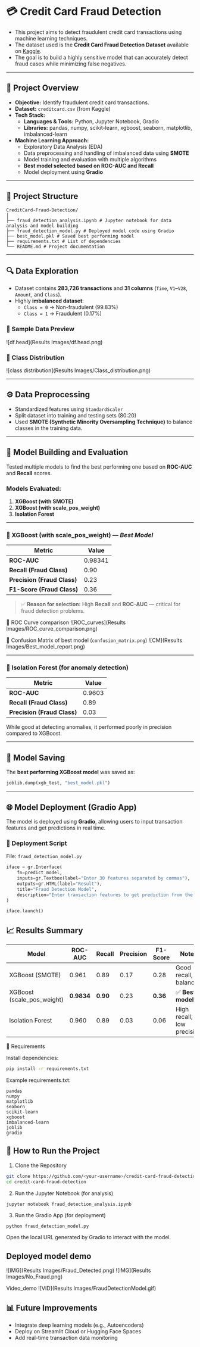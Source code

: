 # 💳 Credit Card Fraud Detection

- This project aims to detect fraudulent credit card transactions using machine learning techniques.  
- The dataset used is the **Credit Card Fraud Detection Dataset** available on [Kaggle](https://www.kaggle.com/mlg-ulb/creditcardfraud).  
- The goal is to build a highly sensitive model that can accurately detect fraud cases while minimizing false negatives.

---

## 🧠 Project Overview

- **Objective:** Identify fraudulent credit card transactions.
- **Dataset:** `creditcard.csv` (from Kaggle)
- **Tech Stack:**
  - **Languages & Tools:** Python, Jupyter Notebook, Gradio
  - **Libraries:** pandas, numpy, scikit-learn, xgboost, seaborn, matplotlib, imbalanced-learn
- **Machine Learning Approach:**
  - Exploratory Data Analysis (EDA)
  - Data preprocessing and handling of imbalanced data using **SMOTE**
  - Model training and evaluation with multiple algorithms
  - **Best model selected based on ROC-AUC and Recall**
  - Model deployment using **Gradio**

---

## 📁 Project Structure

```
CreditCard-Fraud-Detection/
│
├── fraud_detection_analysis.ipynb # Jupyter notebook for data analysis and model building
├── fraud_detection_model.py # Deployed model code using Gradio
├── best_model.pkl # Saved best performing model
├── requirements.txt # List of dependencies
└── README.md # Project documentation

```

---

## 🔍 Data Exploration

- Dataset contains **283,726 transactions** and **31 columns** (`Time`, `V1`–`V28`, `Amount`, and `Class`).
- Highly **imbalanced dataset**:
  - `Class = 0` → Non-fraudulent (99.83%)
  - `Class = 1` → Fraudulent (0.17%)

### 🧾 Sample Data Preview

![df.head](Results Images/df.head.png)

### 🔢 Class Distribution
![class distribution](Results Images/Class_distribution.png)

---

## ⚙️ Data Preprocessing

- Standardized features using `StandardScaler`
- Split dataset into training and testing sets (80:20)
- Used **SMOTE (Synthetic Minority Oversampling Technique)** to balance classes in the training data.

---

## 🤖 Model Building and Evaluation

Tested multiple models to find the best performing one based on **ROC-AUC** and **Recall** scores.

### Models Evaluated:
1. **XGBoost (with SMOTE)**
2. **XGBoost (with scale_pos_weight)**
3. **Isolation Forest**

---

### 🔹 XGBoost (with scale_pos_weight) — *Best Model*

| Metric | Value |
|--------|--------|
| **ROC-AUC** | 0.98341 |
| **Recall (Fraud Class)** |  0.90 |
| **Precision (Fraud Class)** | 0.23 |
| **F1-Score (Fraud Class)** | 0.36 |


> ✅ **Reason for selection:** High **Recall** and **ROC-AUC** — critical for fraud detection problems.

📸 ROC Curve comparison
![ROC_curves](Results Images/ROC_curve_comparison.png)

📸 Confusion Matrix of best model (`confusion_matrix.png`)
![CM](Results Images/Best_model_report.png)


---

### 🔹 Isolation Forest (for anomaly detection)

| Metric | Value |
|--------|--------|
| **ROC-AUC** | 0.9603 |
| **Recall (Fraud Class)** | 0.89 |
| **Precision (Fraud Class)** | 0.03 |

While good at detecting anomalies, it performed poorly in precision compared to XGBoost.

---

## 💾 Model Saving

The **best performing XGBoost model** was saved as:
```python
joblib.dump(xgb_test, "best_model.pkl")
```


---

## 🌐 Model Deployment (Gradio App)

The model is deployed using **Gradio**, allowing users to input transaction features and get predictions in real time.

### 🧩 Deployment Script
File: `fraud_detection_model.py`

```python
iface = gr.Interface(
    fn=predict_model,
    inputs=gr.Textbox(label="Enter 30 features separated by commas"),
    outputs=gr.HTML(label="Result"),
    title="Fraud Detection Model",
    description="Enter transaction features to get prediction from the trained model."
)

iface.launch()
```

## 📈 Results Summary
| Model                      | ROC-AUC    | Recall   | Precision | F1-Score | Notes                      |
| -------------------------- | ---------- | -------- | --------- | -------- | -------------------------- |
| XGBoost (SMOTE)            | 0.961      | 0.89     | 0.17      | 0.28     | Good recall, balanced      |
| XGBoost (scale_pos_weight) | **0.9834** | **0.90** | 0.23      | **0.36** | ✅ **Best model**           |
| Isolation Forest           | 0.960      | 0.89     | 0.03      | 0.06     | High recall, low precision |


🧩 Requirements

Install dependencies:
```bash
pip install -r requirements.txt
```

Example requirements.txt:
```
pandas
numpy
matplotlib
seaborn
scikit-learn
xgboost
imbalanced-learn
joblib
gradio
```

## 🚀 How to Run the Project
1. Clone the Repository
```bash
git clone https://github.com/<your-username>/credit-card-fraud-detection.git
cd credit-card-fraud-detection
```
2. Run the Jupyter Notebook (for analysis)
```bash
jupyter notebook fraud_detection_analysis.ipynb
```
3. Run the Gradio App (for deployment)
```pytthon
python fraud_detection_model.py
```

Open the local URL generated by Gradio to interact with the model.

## Deployed model demo
![IMG](Results Images/Fraud_Detected.png)  ![IMG](Results Images/No_Fraud.png)  

Video_demo
![VID](Results Images/FraudDetectionModel.gif)  

## 📊 Future Improvements

- Integrate deep learning models (e.g., Autoencoders)
- Deploy on Streamlit Cloud or Hugging Face Spaces
- Add real-time transaction data monitoring